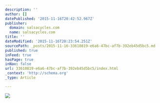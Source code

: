 ```yaml
---
description: ''
author: []
datePublished: '2015-11-16T20:42:52.967Z'
publisher:
  domain: salsacycles.com
  name: salsacycles.com
title: ''
dateModified: '2015-11-16T20:23:54.251Z'
sourcePath: _posts/2015-11-16-33610819-e6a6-47bc-af7b-392eb45d5bc5.md
published: true
inFeed: true
hasPage: true
inNav: false
url: 33610819-e6a6-47bc-af7b-392eb45d5bc5/index.html
_context: 'http://schema.org'
_type: Article

---
```

![](http://salsacycles.com/files/blog/Cutthroat_X9_iso.jpg)
